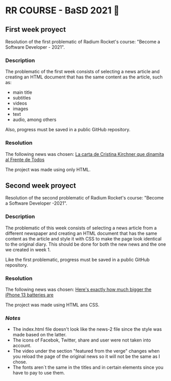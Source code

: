 # RR COURSE - BaSD 2021 :rocket:
## First week proyect
Resolution of the first problematic of Radium Rocket's course: "Become a Software Developer - 2021".
### Description
The problematic of the first week consists of selecting a news article and creating an HTML document that has the same content as the article, such as:
- main title
- subtitles
- videos
- images
- text
- audio, among others

Also, progress must be saved in a public GitHub repository.
### Resolution
The following news was chosen: [La carta de Cristina Kirchner que dinamita al Frente de Todos](https://www.lanacion.com.ar/politica/la-debilidad-de-cristina-kirchner-y-el-peligro-de-una-implosion-del-frente-de-todos-nid16092021/ "La carta de Cristina Kirchner que dinamita al Frente de Todos")

The project was made using only HTML.
## Second week proyect
Resolution of the second problematic of Radium Rocket's course: "Become a Software Developer -2021".
### Description
The problematic of this week consists of selecting a news article from a different newspaper and creating an HTML document that has the same content as the article and style it with CSS to make the page look identical to the original diary.  This should be done for both the new news and the one we created in week 1.

Like the first problematic, progress must be saved in a public GitHub repository.
### Resolution
The following news was chosen: [Here's exactly how much bigger the iPhone 13 batteries are](https://www.theverge.com/2021/9/17/22678607/iphone-13-reported-battery-sizes-increase-laptop-comparison "Here’s exactly how much bigger the iPhone 13 batteries are")

The project was made using HTML ans CSS.
### ***Notes***
- The index.html file doesn't look like the news-2 file since the style was made based on the latter.
- The icons of Facebok, Twitter, share and user were not taken into account.
- The video under the section "featured from the verge" changes when you reload the page of the original news so it will not be the same as I chose.
- The fonts aren´t the same in the titles and in certain elements since you have to pay to use them.
